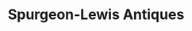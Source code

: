 ---
title: "Spurgeon-Lewis Antiques"
url: /alexandria/spurgeon-lewis-antiques/
shop: Antiquitäten
---
